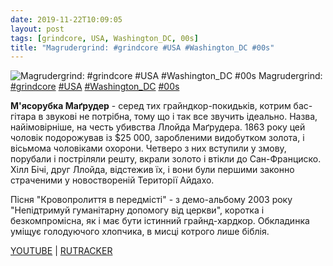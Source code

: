 ```yaml
---
date: 2019-11-22T10:09:05
layout: post
tags: [grindcore, USA, Washington_DC, 00s]
title: "Magrudergrind: #grindcore #USA #Washington_DC #00s"
---
```

![Magrudergrind: #grindcore #USA #Washington_DC #00s](https://i.ytimg.com/vi/T-rKAQ-5wSA/hqdefault.jpg?sqp=-oaymwEWCKgBEF5IWvKriqkDCQgBFQAAiEIYAQ==&amp;rs=AOn4CLDWF7RPtacAlyVxHkBC_I5VqenLYg&amp;days_since_epoch=18582)
Magrudergrind: [#grindcore](/tags/#grindcore) [#USA](/tags/#USA) [#Washington_DC](/tags/#Washington_DC) [#00s](/tags/#00s)

**М&#39;ясорубка Маґрудер** - серед тих грайндкор-покидьків, котрим бас-гітара в звукові не потрібна, тому що і так все звучить ідеально. Назва, найімовірніше, на честь убивства Ллойда Маґрудера. 1863 року цей чоловік подорожував із $25 000, заробленими видобутком золота, і вісьмома чоловіками охорони. Четверо з них вступили у змову, порубали і постріляли решту, вкрали золото і втікли до Сан-Франциско. Хілл Бічі, друг Ллойда, відстежив їх, і вони були першими законно страченими у новоствореній Території Айдахо.

Пісня &quot;Кровопролиття в передмісті&quot; - з демо-альбому 2003 року &quot;Непідтримуй гуманітарну допомогу від церкви&quot;, коротка і безкомпромісна, як і має бути істинний грайнд-хардкор. Обкладинка уміщує голодуючого хлопчика, в мисці котрого лише біблія.

[YOUTUBE](https://www.youtube.com/playlist?list=PL2449B0E2ECA4AE54) | [RUTRACKER](https://rutracker.org/forum/viewtopic.php?t=4037917)